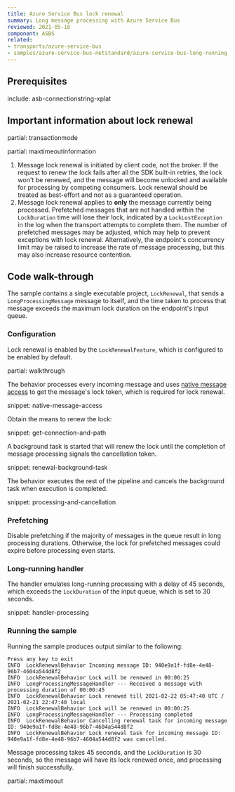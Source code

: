 ```yaml
---
title: Azure Service Bus lock renewal
summary: Long message processing with Azure Service Bus
reviewed: 2021-05-18
component: ASBS
related:
- transports/azure-service-bus
- samples/azure-service-bus-netstandard/azure-service-bus-long-running
---
```



## Prerequisites

include: asb-connectionstring-xplat

## Important information about lock renewal

partial: transactionmode

partial: maxtimeoutinformation

1. Message lock renewal is initiated by client code, not the broker. If the request to renew the lock fails after all the SDK built-in retries, the lock won't be renewed, and the message will become unlocked and available for processing by competing consumers. Lock renewal should be treated as best-effort and not as a guaranteed operation.
1. Message lock renewal applies to **only** the message currently being processed. Prefetched messages that are not handled within the `LockDuration` time will lose their lock, indicated by a `LockLostException` in the log when the transport attempts to complete them. The number of prefetched messages may be adjusted, which may help to prevent exceptions with lock renewal. Alternatively, the endpoint's concurrency limit may be raised to increase the rate of message processing, but this may also increase resource contention.

## Code walk-through

The sample contains a single executable project, `LockRenewal`, that sends a `LongProcessingMessage` message to itself, and the time taken to process that message exceeds the maximum lock duration on the endpoint's input queue.

### Configuration

Lock renewal is enabled by the `LockRenewalFeature`, which is configured to be enabled by default.

partial: walkthrough

The behavior processes every incoming message and uses [native message access](/transports/azure-service-bus/native-message-access.md) to get the message's lock token, which is required for lock renewal.

snippet: native-message-access

Obtain the means to renew the lock:

snippet: get-connection-and-path

A background task is started that will renew the lock until the completion of message processing signals the cancellation token.

snippet: renewal-background-task

The behavior executes the rest of the pipeline and cancels the background task when execution is completed.

snippet: processing-and-cancellation

### Prefetching

Disable prefetching if the majority of messages in the queue result in long processing durations. Otherwise, the lock for prefetched messages could expire before processing even starts.

### Long-running handler

The handler emulates long-running processing with a delay of 45 seconds, which exceeds the `LockDuration` of the input queue, which is set to 30 seconds.

snippet: handler-processing

### Running the sample

Running the sample produces output similar to the following:

```text
Press any key to exit
INFO  LockRenewalBehavior Incoming message ID: 940e9a1f-fd8e-4e48-96b7-4604a544d8f2
INFO  LockRenewalBehavior Lock will be renewed in 00:00:25
INFO  LongProcessingMessageHandler --- Received a message with processing duration of 00:00:45
INFO  LockRenewalBehavior Lock renewed till 2021-02-22 05:47:40 UTC / 2021-02-21 22:47:40 local
INFO  LockRenewalBehavior Lock will be renewed in 00:00:25
INFO  LongProcessingMessageHandler --- Processing completed
INFO  LockRenewalBehavior Cancelling renewal task for incoming message ID: 940e9a1f-fd8e-4e48-96b7-4604a544d8f2
INFO  LockRenewalBehavior Lock renewal task for incoming message ID: 940e9a1f-fd8e-4e48-96b7-4604a544d8f2 was cancelled.
```

Message processing takes 45 seconds, and the `LockDuration` is 30 seconds, so the message will have its lock renewed once, and processing will finish successfully.

partial: maxtimeout